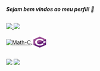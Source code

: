 ***Sejam bem vindos ao meu perfil! 🙂***
</div>

##

  <a href="https://github.com/MathBarbos">
  <img height="180em" src="https://github-readme-stats.vercel.app/api?username=MathBarbos&show_icons=true&theme=dark&include_all_commits=true&count_private=true"/>
  <img height="180em" src="https://github-readme-stats.vercel.app/api/top-langs/?username=MathBarbos&layout=compact&langs_count=7&theme=dark"/>
</div>
  <div style="display: inline_block"><br>
  <img align="center" alt="Math-C" height="30" width="40" src="https://cdn.jsdelivr.net/gh/devicons/devicon/icons/js/js-original.svg" />
  <img align="center" alt="Math-Csharp" height="30" width="40" src="https://raw.githubusercontent.com/devicons/devicon/master/icons/csharp/csharp-original.svg">
</div>
  
  ##
 
<div> 
  <a href = "mailto:matheusbarbosa2099@gmail.com"><img src="https://img.shields.io/badge/-Gmail-%23333?style=for-the-badge&logo=gmail&logoColor=white" target="_blank"></a>
  <a href="https://www.linkedin.com/in/matheus-barbosa-d-612494220/" target="_blank"><img src="https://img.shields.io/badge/-LinkedIn-%230077B5?style=for-the-badge&logo=linkedin&logoColor=white" target="_blank"></a> 
</div>

